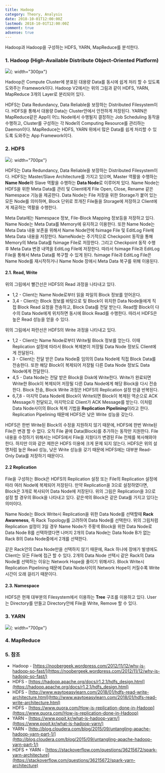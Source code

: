 ```yaml
---
title: Hadoop
category: Theory, Analysis
date: 2018-10-01T12:00:00Z
lastmod: 2018-10-01T12:00:00Z
comment: true
adsense: true
---
```


Hadoop과 Hadoop을 구성하는 HDFS, YARN, MapReduce를 분석한다.

### 1. Hadoop (High-Available Distribute Object-Oriented Platform)

![]({{site.baseurl}}/images/theory_analysis/Hadoop/Hadoop.PNG){: width="300px"}

Hadoop은 Compute Cluster에 분포된 대용량 Data를 동시에 쉽게 처리 할 수 있도록 도와주는 Framework이다. Hadoop V2에서는 위의 그림과 같이 HDFS, YARN, MapReduce 3개의 Layer로 분리되어 있다.

HDFS는 Data Redundancy, Data Reliable을 보장하는 Distributed Filesystem이다. HDFS을 통해서 대용량 Data는 Cluster안에서 안전하게 저장된다. YARN은 MapReduce같은 App이 어느 Node에서 수행될지 결정하는 Job Scheduling 동작을 수행하고, Cluster를 구성하는 각 Node의 Computing Resource를 관리하는 Daemon이다. MapReduce는 HDFS, YARN 위에서 많은 Data를 쉽게 처리할 수 있도록 도와주는 App Framework이다.

### 2. HDFS

![]({{site.baseurl}}/images/theory_analysis/Hadoop/HDFS_Architecture.PNG){: width="700px"}

HDFS는 Data Redundancy, Data Reliable을 보장하는 Distributed Filesystem이다. HDFS는 Master/Slave Architecture를 가지고 있으며, Master 역활을 수행하는 **Name Node**와 Slave 역활을 수행하는 **Data Node**로 이루어져 있다. Name Node는 HDFS을 위한 Meta Data를 관리 및 Client에게 File Open, Close, Rename 같은 Namespace 기능을 제공한다. Data Node는 File 저장을 위한 Storage가 붙어 있는 모든 Node를 의미하며, Block 단위로 쪼개진 File들을 Storage에 저장하고 Client에게 제공하는 역활을 수행한다.

Meta Data에는 Namespace 정보, File-Block Mapping 정보등을 저장하고 있다. Name Node는 Meta Data를 Memory에 유지하고 이용한다. 또한 Name Node는 Meta Data 내용 보존을 위해서 Name Node안에 fsimage File 및 EditLog File에 Meta Data 내용을 저장한다. NameNode는 주기적으로 Checkpoint 동작을 통해 Memory의 Meta Data를 fsimage File로 저장한다. 그리고 Checkpoint 동작 수행 후 Meta Data 변경 내역을 EditLog File에 저장한다. 따라서 fsimage File과 EditLog File을 통해서 Meta Data를 복구할 수 있게 된다. fsimage File과 EditLog File은 Name Node를 재시작하거나 Name Node 장애시 Meta Data 복구를 위해 이용된다.

#### 2.1. Read, Write

위의 그림에서 빨간선은 HDFS의 Read 과정을 나타내고 있다.

* 1,2 - Client는 Name Node로부터 읽을 파일의 Block 정보를 얻어온다.
* 3,4 - Client는 Block 정보를 바탕으로 및 Block이 위치한 Data Node들에게 직접 Block Read 요청을 전송하고, Block Data를 전달 받는다. Read할 Block이 다수의 Data Node에게 위치하면 동시에 Block Read를 수행한다. 따라서 HDFS은 높은 Read 성능을 얻을 수 있다.

위의 그림에서 파란선은 HDFS의 Write 과정을 나타내고 있다.

* 1,2 - Client는 Name Node로부터 Write될 Block 정보를 얻는다. 이때 Replication 설정에 따라서 Block 복제본이 저장될 Data Node 정보도 Client에게 전달된다.
* 3 - Client는 전달 받은 Data Node중 임의의 Data Node에 직접 Block Data를 전송한다. 또한 해당 Block이 복제되어 저장될 다른 Data Node 정보도 Data Node에게 전달한다.
* 4,5 - Data Node는 전달 받은 Block을 Disk에 Write한다. Write가 완료되면 Write한 Block이 복제되어 저장될 다른 Data Node에게 해당 Block을 다시 전송한다. Block 전송, Block Write 과정은 HDFS의 Replication 설정 만큼 반복된다.
* 6,7,8 - 마지막 Data Node에 Block이 Write되면 Block이 복제된 역순으로 ACK Message가 전달되고, 마지막으로 Client가 ACK Message를 받는다. 이처럼 Data Node사이의 Block 복제 기법을 **Replication Pipelining**이라고 한다. Replication Pipelining 때문에 HDFS은 낮은 Write 성능을 갖는다.

HDFS은 한번 Write된 Block의 수정을 지원하지 않기 때문에, HDFS에 한번 Write된 File은 변경 할 수 없다. 오직 File 끝에 Data(Block)를 추가하는 동작만 지원한다. File 내용을 수정하기 위해서는 HDFS에서 File을 지웠다가 변경된 File 전체를 복사해와야 한다. 하지만 이와 같은 제한은 HDFS 이용에 크게 문제 되지 않는다. HDFS은 위의 설명처럼 높은 Read 성능, 낮은 Write 성능을 갖기 때문에 HDFS에는 대부분 Read-Only Data를 저장하기 때문이다.

#### 2.2 Replication

File을 구성하는 Block은 HDFS의 Replication 설정 또는 File의 Replication 설정에 따라 여러 Node에 복제되어 저장된다. 만약 Replication을 3으로 설정하였다면, Block은 3개로 복사되어 Data Node에 저장된다. 위의 그림은 Replication을 3으로 설정 할 경우의 Block을 나타내고 있다. 같은색의 Block은 같은 Data를 가지고 있다는 의미이다.

Name Node는 Block Write시 Replication을 위한 Data Node를 선택할때 **Rack Awareness**, 즉 Rack Topology를 고려하여 Data Node를 선택한다. 위의 그림처럼 Replication 설정이 3일 경우 Name Node가 주황색 Block을 위한 Data Node로 Data Node B를 선택하였다면 나머지 2개의 Data Node는 Data Node B가 없는 Rack B의 Data Node중에서 2개를 선택한다.

같은 Rack안의 Data Node만을 선택하지 않기 때문에, Rack 하나에 장애가 발생에도 Client는 모든 File에 접근 할 수 있다. 2개의 Data Node 선택시 같은 Rack의 Data Node를 선택하는 이유는 Network Hope을 줄이기 위해서다. Block Write시 Replication Pipelining 때문에 Data Node사이의 Network Hope이 커질수록 Write 시간이 오래 걸리기 때문이다.

#### 2.3. Namespace

HDFS은 현재 대부분의 Filesystem에서 이용하는 **Tree** 구조를 이용하고 있다. User는 Directory를 만들고 Directory안에 File을 Write, Remove 할 수 있다.

### 3. YARN

![]({{site.baseurl}}/images/theory_analysis/Hadoop/YARN_Achitecture.PNG){: width="700px"}

### 4. MapReduce

### 5. 참조
* Hadoop - [https://noobergeek.wordpress.com/2012/11/12/why-is-hadoop-so-fast/](https://noobergeek.wordpress.com/2012/11/12/why-is-hadoop-so-fast/)
* HDFS - [https://hadoop.apache.org/docs/r1.2.1/hdfs_design.html](https://hadoop.apache.org/docs/r1.2.1/hdfs_design.html)
* HDFS - [http://www.waytoeasylearn.com/2018/01/hdfs-read-write-architecture.html](http://www.waytoeasylearn.com/2018/01/hdfs-read-write-architecture.html)
* HDFS - [https://www.quora.com/How-is-replication-done-in-Hadoop](https://www.quora.com/How-is-replication-done-in-Hadoop)
* YARN - [https://www.popit.kr/what-is-hadoop-yarn/](https://www.popit.kr/what-is-hadoop-yarn/)
* YARN - [http://blog.cloudera.com/blog/2015/09/untangling-apache-hadoop-yarn-part-1/](http://blog.cloudera.com/blog/2015/09/untangling-apache-hadoop-yarn-part-1/)
* HDFS + YARN - [https://stackoverflow.com/questions/36215672/spark-yarn-architecture](https://stackoverflow.com/questions/36215672/spark-yarn-architecture)
